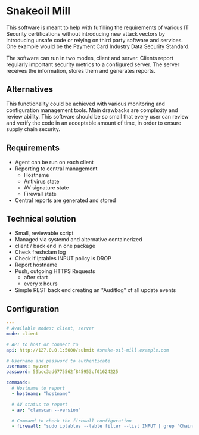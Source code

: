 # Snakeoil Mill

This software is meant to help with fulfilling the requirements of various IT Security certifications without introducing new attack vectors by introducing unsafe code or relying on third party software and services.
One example would be the Payment Card Industry Data Security Standard.

The software can run in two modes, client and server.
Clients report regularly important security metrics to a configured server.
The server receives the information, stores them and generates reports.

## Alternatives

This functionality could be achieved with various monitoring and configuration management tools.
Main drawbacks are complexity and review ability.
This software should be so small that every user can review and verify the code in an acceptable amount of time, in order to ensure supply chain security.

## Requirements

* Agent can be run on each client
* Reporting to central management
    * Hostname
    * Antivirus state
    * AV signature state
    * Firewall state
* Central reports are generated and stored

## Technical solution

* Small, reviewable script
* Managed via systemd and alternative containerized
* client / back end in one package
* Check freshclam log
* Check if iptables INPUT policy is DROP
* Report hostname
* Push, outgoing HTTPS Requests
  * after start
  * every x hours
* Simple REST back end creating an "Auditlog" of all update events

## Configuration

```yaml
---
# Available modes: client, server
mode: client

# API to host or connect to
api: http://127.0.0.1:5000/submit #snake-oil-mill.example.com

# Username and password to authenticate
username: myuser
password: 59bcc3ad6775562f845953cf01624225

commands:
  # Hostname to report
  - hostname: "hostname"

  # AV status to report
  - av: "clamscan --version"

  # Command to check the firewall configuration
  - firewall: "sudo iptables --table filter --list INPUT | grep 'Chain INPUT (policy '"
